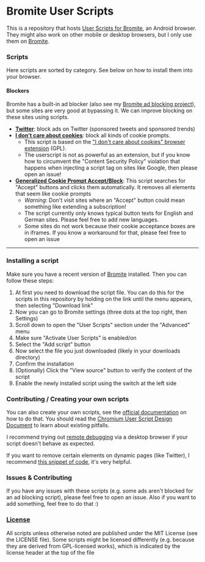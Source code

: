 # Bromite User Scripts
This is a repository that hosts [User Scripts for Bromite](https://github.com/bromite/bromite/wiki/UserScripts), an Android browser. They might also work on other mobile or desktop browsers, but I only use them on [Bromite](https://www.bromite.org/).

### Scripts
Here scripts are sorted by category. See below on how to install them into your browser.

#### Blockers
Bromite has a built-in ad blocker (also see my [Bromite ad blocking project](https://github.com/xarantolus/filtrite)), but some sites are very good at bypassing it. We can improve blocking on these sites using scripts.

* [**Twitter**](block/twitter.user.js?raw=true): block ads on Twitter (sponsored tweets and sponsored trends)
* [**I don't care about cookies**](block/idcac.user.js?raw=true): block all kinds of cookie prompts. 
  * This script is based on the ["I don't care about cookies" browser extension](https://addons.mozilla.org/de/firefox/addon/i-dont-care-about-cookies/) (GPL). 
  * The userscript is not as powerful as an extension, but if you know how to circumvent the "Content Security Policy" violation that happens when injecting a script tag on sites like Google, then please open an issue!
* [**Generalized Cookie Prompt Accept/Block**](block/accept-cookie-prompts.user.js?raw=true): This script searches for "Accept" buttons and clicks them automatically. It removes all elements that seem like cookie prompts
  * *Warning*: Don't visit sites where an "Accept" button could mean something like extending a subscription!
  * The script currently only knows typical button texts for English and German sites. Please feel free to add new languages.
  * Some sites do not work because their cookie acceptance boxes are in iframes. If you know a workaround for that, please feel free to open an issue

---

### Installing a script 
Make sure you have a recent version of [Bromite](https://www.bromite.org/) installed. Then you can follow these steps:
1. At first you need to download the script file. You can do this for the scripts in this repository by holding on the link until the menu appears, then selecting "Download link"
2. Now you can go to Bromite settings (three dots at the top right, then Settings)
3. Scroll down to open the "User Scripts" section under the "Advanced" menu
4. Make sure "Activate User Scripts" is enabled/on
5. Select the "Add script" button
6. Now select the file you just downloaded (likely in your downloads directory)
7. Confirm the installation
8. (Optionally) Click the "View source" button to verify the content of the script
9. Enable the newly installed script using the switch at the left side



### Contributing / Creating your own scripts
You can also create your own scripts, see the [official documentation](https://github.com/bromite/bromite/wiki/UserScripts) on how to do that. You should read the [Chromium User Script Design Document](https://www.chromium.org/developers/design-documents/user-scripts) to learn about existing pitfalls.

I recommend trying out [remote debugging](https://developer.chrome.com/docs/devtools/remote-debugging/) via a desktop browser if your script doesn't behave as expected.

If you want to remove certain elements on dynamic pages (like Twitter), I recommend [this snippet of code](http://ryanmorr.com/using-mutation-observers-to-watch-for-element-availability/), it's very helpful.


### Issues & Contributing
If you have any issues with these scripts (e.g. some ads aren't blocked for an ad blocking script), please feel free to open an issue. Also if you want to add something, feel free to do that :)


### [License](LICENSE)
All scripts unless otherwise noted are published under the MIT License (see the LICENSE file). Some scripts might be licensed differently (e.g. because they are derived from GPL-licensed works), which is indicated by the license header at the top of the file
